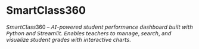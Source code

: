 # SmartClass360
𝘚𝘮𝘢𝘳𝘵𝘊𝘭𝘢𝘴𝘴360 – 𝘈𝘐-𝘱𝘰𝘸𝘦𝘳𝘦𝘥 𝘴𝘵𝘶𝘥𝘦𝘯𝘵 𝘱𝘦𝘳𝘧𝘰𝘳𝘮𝘢𝘯𝘤𝘦 𝘥𝘢𝘴𝘩𝘣𝘰𝘢𝘳𝘥 𝘣𝘶𝘪𝘭𝘵 𝘸𝘪𝘵𝘩 𝘗𝘺𝘵𝘩𝘰𝘯 𝘢𝘯𝘥 𝘚𝘵𝘳𝘦𝘢𝘮𝘭𝘪𝘵. 𝘌𝘯𝘢𝘣𝘭𝘦𝘴 𝘵𝘦𝘢𝘤𝘩𝘦𝘳𝘴 𝘵𝘰 𝘮𝘢𝘯𝘢𝘨𝘦, 𝘴𝘦𝘢𝘳𝘤𝘩, 𝘢𝘯𝘥 𝘷𝘪𝘴𝘶𝘢𝘭𝘪𝘻𝘦 𝘴𝘵𝘶𝘥𝘦𝘯𝘵 𝘨𝘳𝘢𝘥𝘦𝘴 𝘸𝘪𝘵𝘩 𝘪𝘯𝘵𝘦𝘳𝘢𝘤𝘵𝘪𝘷𝘦 𝘤𝘩𝘢𝘳𝘵𝘴.
